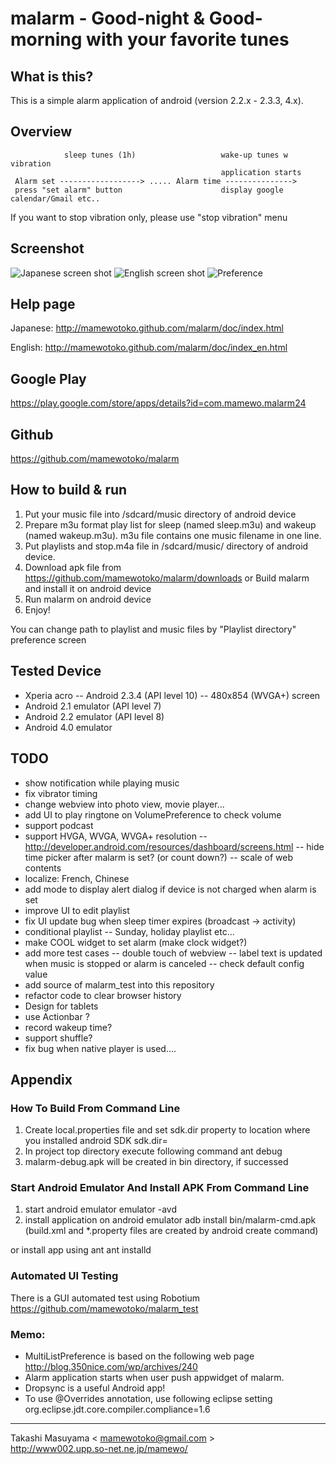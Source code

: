 # malarm - Good-night & Good-morning with your favorite tunes
## What is this?

This is a simple alarm application of android (version 2.2.x - 2.3.3, 4.x).

## Overview
                sleep tunes (1h)                   wake-up tunes w vibration
                                                   application starts
     Alarm set ------------------> ..... Alarm time --------------->
     press "set alarm" button                      display google calendar/Gmail etc..
     

 If you want to stop vibration only, please use "stop vibration" menu

## Screenshot
![Japanese screen shot](https://github.com/mamewotoko/malarm/raw/master/doc/alarm_ja.png)
![English screen shot](https://github.com/mamewotoko/malarm/raw/master/doc/alarm_en.png)
![Preference](https://github.com/mamewotoko/malarm/raw/master/doc/malarm_pref.png)

## Help page
Japanese:
http://mamewotoko.github.com/malarm/doc/index.html

English:
http://mamewotoko.github.com/malarm/doc/index_en.html

## Google Play
https://play.google.com/store/apps/details?id=com.mamewo.malarm24

## Github
https://github.com/mamewotoko/malarm

## How to build & run
1. Put your music file into /sdcard/music directory of android device
2. Prepare m3u format play list for sleep (named sleep.m3u) and wakeup (named wakeup.m3u).
m3u file contains one music filename in one line.
3. Put playlists and stop.m4a file in /sdcard/music/ directory of android device.
4. Download apk file from 
https://github.com/mamewotoko/malarm/downloads
or Build malarm and install it on android device
5. Run malarm on android device
6. Enjoy!

You can change path to playlist and music files by "Playlist directory" preference screen

## Tested Device
- Xperia acro
-- Android 2.3.4 (API level 10)
-- 480x854 (WVGA+) screen
- Android 2.1 emulator (API level 7)
- Android 2.2 emulator (API level 8)
- Android 4.0 emulator

## TODO
- show notification while playing music
- fix vibrator timing
- change webview into photo view, movie player...
- add UI to play ringtone on VolumePreference to check volume
- support podcast
- support HVGA, WVGA, WVGA+ resolution
-- http://developer.android.com/resources/dashboard/screens.html
-- hide time picker after malarm is set? (or count down?)
-- scale of web contents
- localize: French, Chinese
- add mode to display alert dialog if device is not charged when alarm is set
- improve UI to edit playlist
- fix UI update bug when sleep timer expires (broadcast -> activity)
- conditional playlist
-- Sunday, holiday playlist etc...
- make COOL widget to set alarm (make clock widget?)
- add more test cases
-- double touch of webview
-- label text is updated when music is stopped or alarm is canceled
-- check default config value
- add source of malarm_test into this repository
- refactor code to clear browser history
- Design for tablets
- use Actionbar ?
- record wakeup time?
- support shuffle?
- fix bug when native player is used....

## Appendix
### How To Build From Command Line
1. Create local.properties file and set sdk.dir property to location where you installed android SDK
    sdk.dir=<path to android SDK>
2. In project top directory execute following command
    ant debug
3. malarm-debug.apk will be created in bin directory, if successed

### Start Android Emulator And Install APK From Command Line
1. start android emulator
    emulator -avd <avdname>
2. install application on android emulator
    adb install bin/malarm-cmd.apk
(build.xml and *.property files are created by android create command)

or install app using ant
    ant installd

### Automated UI Testing
There is a GUI automated test using Robotium
https://github.com/mamewotoko/malarm_test

### Memo:
- MultiListPreference is based on the following web page
http://blog.350nice.com/wp/archives/240
- Alarm application starts when user push appwidget of malarm.
- Dropsync is a useful Android app!
- To use @Overrides annotation, use following eclipse setting 
  org.eclipse.jdt.core.compiler.compliance=1.6

----
Takashi Masuyama < mamewotoko@gmail.com >  
http://www002.upp.so-net.ne.jp/mamewo/
